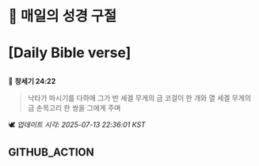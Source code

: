 # 🙏 매일의 성경 구절
# [Daily Bible verse]
##
<!-- START_BIBLE_VERSE -->
📖 **창세기 24:22**
> 낙타가 마시기를 다하매 그가 반 세겔 무게의 금 코걸이 한 개와 열 세겔 무게의 금 손목고리 한 쌍을 그에게 주며

🕊️ _업데이트 시각: 2025-07-13 22:36:01 KST_
  <!-- END_BIBLE_VERSE -->
## GITHUB_ACTION
